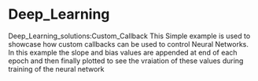 # Deep_Learning
Deep_Learning_solutions:Custom_Callback
This Simple example is used to showcase how custom callbacks can be used to control Neural Networks.
In this example the slope and bias values are appended at end of each epoch and then finally plotted to see the vraiation of these values during training of the neural network
